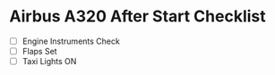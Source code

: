 # Airbus A320 After Start Checklist

- [ ] Engine Instruments Check
- [ ] Flaps Set
- [ ] Taxi Lights ON
